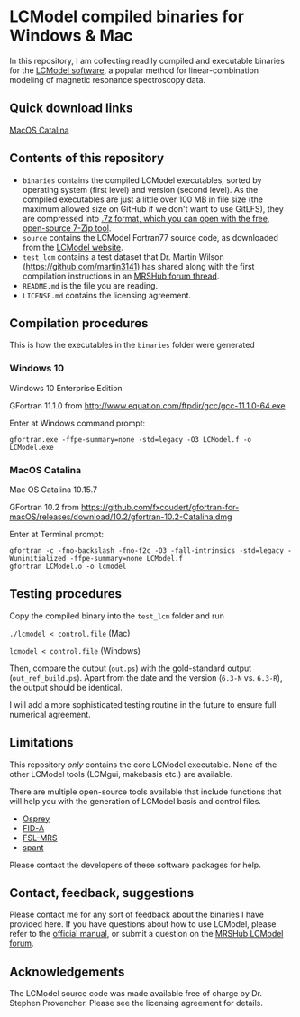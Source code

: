 # LCModel compiled binaries for Windows & Mac

In this repository, I am collecting readily compiled and executable binaries for the [LCModel software](http://s-provencher.com/lcmodel.shtml), a popular method for linear-combination modeling of magnetic resonance spectroscopy data.

## Quick download links

[MacOS Catalina]()
## Contents of this repository

- `binaries` contains the compiled LCModel executables, sorted by operating system (first level) and version (second level). As the compiled executables are just a little over 100 MB in file size (the maximum allowed size on GitHub if we don't want to use GitLFS), they are compressed into [.7z format, which you can open with the free, open-source 7-Zip tool](https://www.7-zip.org/).
- `source` contains the LCModel Fortran77 source code, as downloaded from the [LCModel website](http://s-provencher.com/pub/LCModel/source.zip).
- `test_lcm` contains a test dataset that Dr. Martin Wilson (https://github.com/martin3141) has shared along with the first compilation instructions in an [MRSHub forum thread](https://forum.mrshub.org/t/building-lcmodel/317).
- `README.md` is the file you are reading.
- `LICENSE.md` contains the licensing agreement.

## Compilation procedures

This is how the executables in the `binaries` folder were generated

### Windows 10

Windows 10 Enterprise Edition

GFortran 11.1.0 from http://www.equation.com/ftpdir/gcc/gcc-11.1.0-64.exe

Enter at Windows command prompt:

`gfortran.exe -ffpe-summary=none -std=legacy -O3 LCModel.f -o LCModel.exe`

### MacOS Catalina

Mac OS Catalina 10.15.7

GFortran 10.2 from https://github.com/fxcoudert/gfortran-for-macOS/releases/download/10.2/gfortran-10.2-Catalina.dmg

Enter at Terminal prompt:

```
gfortran -c -fno-backslash -fno-f2c -O3 -fall-intrinsics -std=legacy -Wuninitialized -ffpe-summary=none LCModel.f
gfortran LCModel.o -o lcmodel
```

## Testing procedures

Copy the compiled binary into the `test_lcm` folder and run

`./lcmodel < control.file` (Mac)

`lcmodel < control.file` (Windows)

Then, compare the output (`out.ps`) with the gold-standard output (`out_ref_build.ps`).
Apart from the date and the version (`6.3-N` vs. `6.3-R`), the output should be identical.

I will add a more sophisticated testing routine in the future to ensure full numerical agreement.

## Limitations

This repository *only* contains the core LCModel executable. None of the other LCModel tools (LCMgui, makebasis etc.) are available.

There are multiple open-source tools available that include functions that will help you with the generation of LCModel basis and control files.
- [Osprey](https://github.com/schorschinho/osprey)
- [FID-A](https://github.com/cic-methods/fid-a)
- [FSL-MRS](https://github.com/wexeee/fsl_mrs)
- [spant](https://github.com/martin3141/spant)

Please contact the developers of these software packages for help.

## Contact, feedback, suggestions

Please contact me for any sort of feedback about the binaries I have provided here.
If you have questions about how to use LCModel, please refer to the [official manual](http://s-provencher.com/pub/LCModel/manual/manual.pdf), or submit a question on the [MRSHub LCModel forum](https://forum.mrshub.org/c/mrs-software/lcmodel/8).

## Acknowledgements

The LCModel source code was made available free of charge by Dr. Stephen Provencher. Please see the licensing agreement for details.
